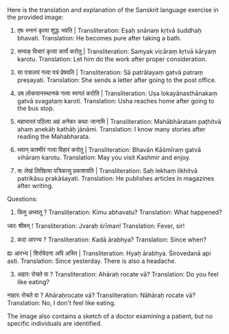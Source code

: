 Here is the translation and explanation of the Sanskrit language exercise in the provided image:

1. एषः स्नानं कृत्वा शुद्धः भवति |
Transliteration: Eṣaḥ snānaṃ kṛtvā śuddhaḥ bhavati.
Translation: He becomes pure after taking a bath.

2. सम्यक् विचारं कृत्वा कार्यं करोतु |
Transliteration: Samyak vicāraṃ kṛtvā kāryaṃ karotu.
Translation: Let him do the work after proper consideration.

3. सा पत्रालयं गत्वा पत्रं प्रेषयति |
Transliteration: Sā patrālayaṃ gatvā patraṃ preṣayati.
Translation: She sends a letter after going to the post office.

4. उष लोकयानस्थानकं गत्वा स्वगतं करोति |
Transliteration: Uṣa lokayānasthānakaṃ gatvā svagataṃ karoti.
Translation: Usha reaches home after going to the bus stop. 

5. महाभारतं पठित्वा अहं अनेकाः कथाः जानामि |
Transliteration: Mahābhāratam paṭhitvā ahaṃ anekāḥ kathāḥ jānāmi.
Translation: I know many stories after reading the Mahabharata.

6. भवान् काश्मीरं गत्वा विहारं करोतु |
Transliteration: Bhavān Kāśmīraṃ gatvā vihāraṃ karotu.
Translation: May you visit Kashmir and enjoy.

7. सः लेखं लिखित्वा पत्रिकासु प्रकाशयति |
Transliteration: Saḥ lekhaṃ likhitvā patrikāsu prakāśayati.
Translation: He publishes articles in magazines after writing.

Questions:
1. किमु अभवतू ?
Transliteration: Kimu abhavatu?
Translation: What happened?

ज्वरः श्रीमन् !
Transliteration: Jvaraḥ śrīman!
Translation: Fever, sir!

2. कदा आरभ्य ?
Transliteration: Kadā ārabhya?
Translation: Since when?

ह्यः आरभ्य | शिरोवेदना अपि अस्ति |
Transliteration: Hyaḥ ārabhya. Śirovedanā api asti.
Translation: Since yesterday. There is also a headache.

3. अहारः रोचते वा ?
Transliteration: Ahāraḥ rocate vā?
Translation: Do you feel like eating?

नाहारः रोचते वा ? Ahāraḥrocate vā?
Transliteration: Nāhāraḥ rocate vā?
Translation: No, I don't feel like eating.

The image also contains a sketch of a doctor examining a patient, but no specific individuals are identified.